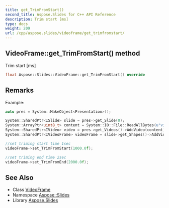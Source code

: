 ```yaml
---
title: get_TrimFromStart()
second_title: Aspose.Slides for C++ API Reference
description: Trim start [ms]
type: docs
weight: 209
url: /cpp/aspose.slides/videoframe/get_trimfromstart/
---
```

## VideoFrame::get_TrimFromStart() method


Trim start [ms]

```cpp
float Aspose::Slides::VideoFrame::get_TrimFromStart() override
```

## Remarks


Example: 
```cpp
auto pres = System::MakeObject<Presentation>();

System::SharedPtr<ISlide> slide = pres->get_Slide(0);
System::ArrayPtr<uint8_t> content = System::IO::File::ReadAllBytes(u"video.mp4");
System::SharedPtr<IVideo> video = pres->get_Videos()->AddVideo(content);
System::SharedPtr<IVideoFrame> videoFrame = slide->get_Shapes()->AddVideoFrame(0.0f, 0.0f, 100.0f, 100.0f, video);

//set triming start time 1sec
videoFrame->set_TrimFromStart(1000.0f);

//set triming end time 2sec
videoFrame->set_TrimFromEnd(2000.0f);
```

## See Also

* Class [VideoFrame](./)
* Namespace [Aspose::Slides](../)
* Library [Aspose.Slides](../../)